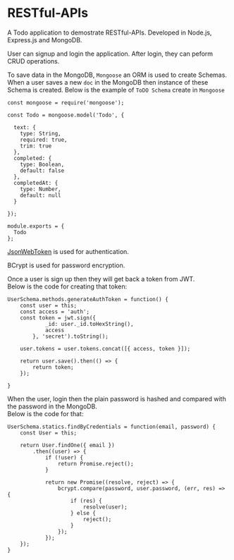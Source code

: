 # RESTful-APIs

A Todo application to demostrate RESTful-APIs.
Developed in Node.js, Express.js and MongoDB.

User can signup and login the application. After login, they can peform CRUD operations. 

To save data in the MongoDB, `Mongoose` an ORM is used to create Schemas. 
When a user saves a new `doc` in the MongoDB then instance of these Schema is created. 
Below is the example of `ToDO Schema` create in `Mongoose`

```node
const mongoose = require('mongoose');

const Todo = mongoose.model('Todo', {
  
  text: {
    type: String,
    required: true,
    trim: true
  },
  completed: {
    type: Boolean,
    default: false
  },
  completedAt: {
    type: Number,
    default: null
  }

});

module.exports = {
  Todo
};
```

[JsonWebToken](https://jwt.io/) is used for authentication.

BCrypt is used for password encryption.

Once a user is sign up then they will get back a token from JWT.  
Below is the code for creating that token:

```node
UserSchema.methods.generateAuthToken = function() {
	const user = this;
	const access = 'auth';
	const token = jwt.sign({
			_id: user._id.toHexString(),
			access
		}, 'secret').toString();

	user.tokens = user.tokens.concat([{ access, token }]);

	return user.save().then(() => {
		return token;
	});

}
```

When the user, login then the plain password is hashed and compared with the password in the MongoDB.  
Below is the code for that:

```node
UserSchema.statics.findByCredentials = function(email, password) {
	const User = this;

	return User.findOne({ email })
		.then((user) => {
			if (!user) {
				return Promise.reject();
			}

			return new Promise((resolve, reject) => {
				bcrypt.compare(password, user.password, (err, res) => {
					if (res) {
						resolve(user);
					} else {
						reject();
					}
				});
			});
	});	
}
```
